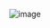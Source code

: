 ![image](https://user-images.githubusercontent.com/57889475/114965203-bd22d800-9ea2-11eb-9a0d-cedb46bf494f.png)
